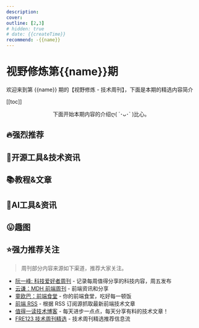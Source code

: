 ```yaml
---
description: 
cover: 
outline: [2,3]
# hidden: true
# date: {{createTime}}
recommend: -{{name}}
---
```


# 视野修炼第{{name}}期

欢迎来到第 {{name}} 期的【视野修炼 - 技术周刊】，下面是本期的精选内容简介

[[toc]]

<center>

下面开始本期内容的介绍ღ( ´･ᴗ･` )比心。

</center>

## 🔥强烈推荐

## 🔧开源工具&技术资讯

## 📚教程&文章

## 🤖AI工具&资讯

## 😛趣图

## ⭐️强力推荐关注
>周刊部分内容来源如下渠道，推荐大家关注。

* [阮一峰: 科技爱好者周刊](https://www.ruanyifeng.com/blog/archives.html) - 记录每周值得分享的科技内容，周五发布
* [云谦：MDH 前端周刊](https://sorrycc.com/mdh/) - 前端资讯和分享
* [童欧巴：前端食堂](https://github.com/Geekhyt/weekly) - 你的前端食堂，吃好每一顿饭
* [前端 RSS](https://fed.chanceyu.com/) - 根据 RSS 订阅源抓取最新前端技术文章
* [值得一读技术博客](https://daily-blog.chlinlearn.top/) - 每天进步一点点，每天分享有料的技术文章！
* [FRE123 技术周刊精选](https://www.fre321.com/weekly) - 技术周刊精选推荐信息流
